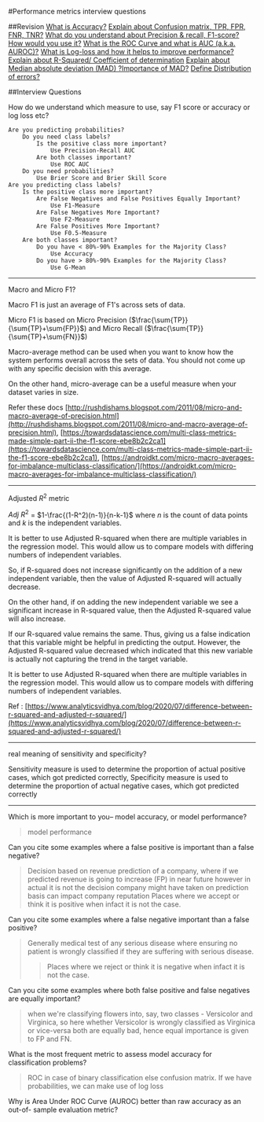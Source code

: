 #Performance metrics interview questions

##Revision
[What is Accuracy?](https://www.appliedaicourse.com/lecture/11/applied-machine-learning-online-course/2978/accuracy/3/module-3-foundations-of-natural-language-processing-and-machine-learning)
[Explain about Confusion matrix, TPR, FPR, FNR, TNR?](https://www.appliedaicourse.com/lecture/11/applied-machine-learning-online-course/2979/confusion-matrix-tpr-fpr-fnr-tnr/3/module-3-foundations-of-natural-language-processing-and-machine-learning)
[What do you understand  about Precision & recall, F1-score? How would you use it?](https://www.appliedaicourse.com/lecture/11/applied-machine-learning-online-course/2980/precision-and-recall-f1-score/3/module-3-foundations-of-natural-language-processing-and-machine-learning)
[What is the ROC Curve and what is AUC (a.k.a. AUROC)?](https://www.appliedaicourse.com/lecture/11/applied-machine-learning-online-course/2981/receiver-operating-characteristic-curve-roc-curve-and-auc/3/module-3-foundations-of-natural-language-processing-and-machine-learning)
[What is Log-loss and how it helps to improve performance?](https://www.appliedaicourse.com/lecture/11/applied-machine-learning-online-course/2982/log-loss/3/module-3-foundations-of-natural-language-processing-and-machine-learning)
[Explain about R-Squared/ Coefficient of determination](https://www.appliedaicourse.com/lecture/11/applied-machine-learning-online-course/2983/r-squaredcoefficient-of-determination/3/module-3-foundations-of-natural-language-processing-and-machine-learning)
[Explain about Median absolute deviation (MAD) ?Importance of MAD?](https://www.appliedaicourse.com/lecture/11/applied-machine-learning-online-course/2984/median-absolute-deviation-mad/3/module-3-foundations-of-natural-language-processing-and-machine-learning)
[Define Distribution of errors?](https://www.appliedaicourse.com/lecture/11/applied-machine-learning-online-course/2985/distribution-of-errors/3/module-3-foundations-of-natural-language-processing-and-machine-learning)

##Interview Questions

How do we understand which  measure to use, say F1 score or accuracy or log loss etc? 

```
Are you predicting probabilities?
	Do you need class labels?
		Is the positive class more important?
			Use Precision-Recall AUC
		Are both classes important?
			Use ROC AUC
	Do you need probabilities?
		Use Brier Score and Brier Skill Score
Are you predicting class labels?
	Is the positive class more important?
		Are False Negatives and False Positives Equally Important?
			Use F1-Measure
		Are False Negatives More Important?
			Use F2-Measure
		Are False Positives More Important?
			Use F0.5-Measure
	Are both classes important?
		Do you have < 80%-90% Examples for the Majority Class? 
			Use Accuracy
		Do you have > 80%-90% Examples for the Majority Class? 
			Use G-Mean
```

---

Macro and Micro F1?

Macro F1 is just an average of F1's across sets of data.

Micro F1 is based on Micro Precision ($\frac{\sum{TP}}{\sum{TP}+\sum{FP}}$) and Micro Recall ($\frac{\sum{TP}}{\sum{TP}+\sum{FN}}$) 

Macro-average method can be used when you want to know how the system performs overall across the sets of data. You should not come up with any specific decision with this average.

On the other hand, micro-average can be a useful measure when your dataset varies in size.



Refer these docs [http://rushdishams.blogspot.com/2011/08/micro-and-macro-average-of-precision.html](http://rushdishams.blogspot.com/2011/08/micro-and-macro-average-of-precision.html), [https://towardsdatascience.com/multi-class-metrics-made-simple-part-ii-the-f1-score-ebe8b2c2ca1](https://towardsdatascience.com/multi-class-metrics-made-simple-part-ii-the-f1-score-ebe8b2c2ca1), [https://androidkt.com/micro-macro-averages-for-imbalance-multiclass-classification/](https://androidkt.com/micro-macro-averages-for-imbalance-multiclass-classification/)

---

Adjusted $R^2$ metric

$Adj\ R^2$ = $1-\frac{(1-R^2)(n-1)}{n-k-1}$ where $n$ is the count of data points and $k$ is the independent variables.

It is better to use Adjusted R-squared when there are multiple variables in the regression model. This would allow us to compare models with differing numbers of independent variables.

So, if R-squared does not increase significantly on the addition of a new independent variable, then the value of Adjusted R-squared will actually decrease.

On the other hand, if on adding the new independent variable we see a significant increase in R-squared value, then the Adjusted R-squared value will also increase.

If our R-squared value remains the same. Thus, giving us a false indication that this variable might be helpful in predicting the output. However, the Adjusted R-squared value decreased which indicated that this new variable is actually not capturing the trend in the target variable.

It is better to use Adjusted R-squared when there are multiple variables in the regression model. This would allow us to compare models with differing numbers of independent variables.

Ref : [https://www.analyticsvidhya.com/blog/2020/07/difference-between-r-squared-and-adjusted-r-squared/](https://www.analyticsvidhya.com/blog/2020/07/difference-between-r-squared-and-adjusted-r-squared/)

---

real meaning of sensitivity and specificity?

Sensitivity measure is used to determine the proportion of actual positive cases, which got predicted correctly, Specificity measure is used to determine the proportion of actual negative cases, which got predicted correctly

---


Which is more important to you– model accuracy, or model performance?
>model performance

Can you cite some examples where a false positive is important than a false negative?

>Decision based on revenue prediction of a company, where if we predicted revenue is going to increase (FP) in near future however in actual it is not the decision company might have taken on prediction basis can impact company reputation
>Places where we accept or think it is positive when infact it is not the case.


Can you cite some examples where a false negative important than a false positive?
>Generally medical test of any serious disease where ensuring no patient is wrongly classified if they are suffering with serious disease.
>>Places where we reject or think it is negative when infact it is not the case.


Can you cite some examples where both false positive and false negatives are equally important?
>when we're classifying flowers into, say, two classes - Versicolor and Virginica, so here whether Versicolor is wrongly classified as Virginica or vice-versa both are equally bad, hence equal importance is given to FP and FN.

What is the most frequent metric to assess model accuracy for classification problems?
>ROC in case of binary classification else confusion matrix. If we have probabilities, we can make use of log loss

Why is Area Under ROC Curve (AUROC) better than raw accuracy as an out-of- sample evaluation metric?
